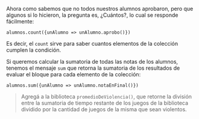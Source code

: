 Ahora como sabemos que no todos nuestros alumnos aprobaron, pero que algunos si lo hicieron, la pregunta es, ¿Cuántos?, lo cual se responde fácilmente:

```wollok
alumnos.count({unAlumno => unAlumno.aprobo()})
```

Es decir, el `count` sirve para saber cuantos elementos de la colección cumplen la condición. 

Si queremos calcular la sumatoria de todas las notas de los alumnos, tenemos el mensaje `sum` que retorna la sumatoria de los resultados de evaluar el bloque para cada elemento de la colección: 

```wollok
alumnos.sum({unAlumno => unAlumno.notaEnFinal()})
```

> Agregá a la biblioteca `promedioDeViolencia()`, que retorne la división entre la sumatoria de tiempo restante de los juegos de la biblioteca dividido por la cantidad de juegos de la misma que sean violentos.